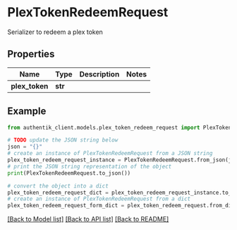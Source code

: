 # PlexTokenRedeemRequest

Serializer to redeem a plex token

## Properties

Name | Type | Description | Notes
------------ | ------------- | ------------- | -------------
**plex_token** | **str** |  | 

## Example

```python
from authentik_client.models.plex_token_redeem_request import PlexTokenRedeemRequest

# TODO update the JSON string below
json = "{}"
# create an instance of PlexTokenRedeemRequest from a JSON string
plex_token_redeem_request_instance = PlexTokenRedeemRequest.from_json(json)
# print the JSON string representation of the object
print(PlexTokenRedeemRequest.to_json())

# convert the object into a dict
plex_token_redeem_request_dict = plex_token_redeem_request_instance.to_dict()
# create an instance of PlexTokenRedeemRequest from a dict
plex_token_redeem_request_form_dict = plex_token_redeem_request.from_dict(plex_token_redeem_request_dict)
```
[[Back to Model list]](../README.md#documentation-for-models) [[Back to API list]](../README.md#documentation-for-api-endpoints) [[Back to README]](../README.md)


